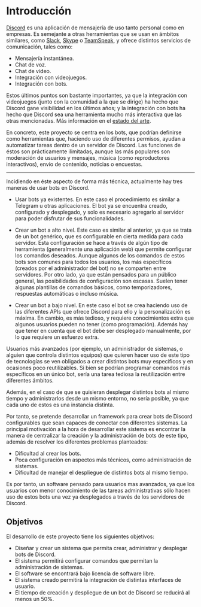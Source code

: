 # Introducción

[Discord]([https://discord.com) es una aplicación de mensajería de uso tanto personal como en empresas. Es semejante a otras herramientas que se usan en ámbitos similares, como [Slack](https://slack.com/), [Skype](https://www.skype.com/) o [TeamSpeak](https://www.teamspeak.com/), y ofrece distintos servicios de comunicación, tales como:

- Mensajería instantánea.
- Chat de voz.
- Chat de vídeo.
- Integración con videojuegos.
- Integración con bots.

Estos últimos puntos son bastante importantes, ya que la integración con videojuegos (junto con la comunidad a la que se dirige) ha hecho que Discord gane visibilidad en los últimos años; y la integración con bots ha hecho que Discord sea una herramienta mucho más interactiva que las otras mencionadas. Más información en el [estado del arte](../estado-del-arte/estado-del-arte.md).

En concreto, este proyecto se centra en los bots, que podrían definirse como herramientas que, haciendo uso de diferentes permisos, ayudan a automatizar tareas dentro de un servidor de Discord. Las funciones de éstos son prácticamente ilimitadas, aunque las más populares son moderación de usuarios y mensajes, música (como reproductores interactivos), envío de contenido, noticias o encuestas.

---

Incidiendo en éste aspecto de forma más técnica, actualmente hay tres maneras de usar bots en Discord.

- Usar bots ya existentes. En este caso el procedimiento es similar a Telegram u otras aplicaciones. El bot ya se encuentra creado, configurado y desplegado, y solo es necesario agregarlo al servidor para poder disfrutar de sus funcionalidades.

- Crear un bot a alto nivel. Este caso es similar al anterior, ya que se trata de un bot genérico, que es configurable en cierta medida para cada servidor. Esta configuración se hace a través de algún tipo de herramienta (generalmente una aplicación web) que permite configurar los comandos deseados. Aunque algunos de los comandos de estos bots son comunes para todos los usuarios, los más específicos (creados por el administrador del bot) no se comparten entre servidores. Por otro lado, ya que están pensados para un público general, las posibilidades de configuración son escasas. Suelen tener algunas plantillas de comandos básicos, como temporizadores, respuestas automáticas o incluso música.
- Crear un bot a bajo nivel. En este caso el bot se crea haciendo uso de las diferentes APIs que ofrece Discord para ello y la personalización es máxima. En cambio, es más tedioso, y requiere conocimientos extra que algunos usuarios pueden no tener (como programación). Además hay que tener en cuenta que el bot debe ser desplegado manualmente, por lo que requiere un esfuerzo extra.

Usuarios más avanzados (por ejemplo, un administrador de sistemas, o alguien que controla distintos equipos) que quieren hacer uso de este tipo de tecnologías se ven obligados a crear distintos bots muy específicos y en ocasiones poco reutilizables. Si bien se podrían programar comandos más específicos en un único bot, sería una tarea tediosa la reutilización entre diferentes ámbitos.

Además, en el caso de que se quisieran desplegar distintos bots al mismo tiempo y administrarlos desde un mismo entorno, no sería posible, ya que cada uno de estos es una instancia distinta.

Por tanto, se pretende desarrollar un framework para crear bots de Discord configurables que sean capaces de conectar con diferentes sistemas. La principal motivación a la hora de desarrollar este sistema es encontrar la manera de centralizar la creación y la administración de bots de este tipo, además de resolver los diferentes problemas planteados:

- Dificultad al crear los bots.
- Poca configuración en aspectos más técnicos, como administración de sistemas.
- Dificultad de manejar el despliegue de distintos bots al mismo tiempo.

Es por tanto, un software pensado para usuarios mas avanzados, ya que los usuarios con menor conocimiento de las tareas administrativas sólo hacen uso de estos bots una vez ya desplegados a través de los servidores de Discord.

## Objetivos

El desarrollo de este proyecto tiene los siguientes objetivos:

- Diseñar y crear un sistema que permita crear, administrar y desplegar bots de Discord.
- El sistema permitirá configurar comandos que permitan la administración de sistemas.
- El software se encontrará bajo licencia de software libre.
- El sistema creado permitirá la integración de distintas interfaces de usuario.
- El tiempo de creación y despliegue de un bot de Discord se reducirá al menos un 50%.
